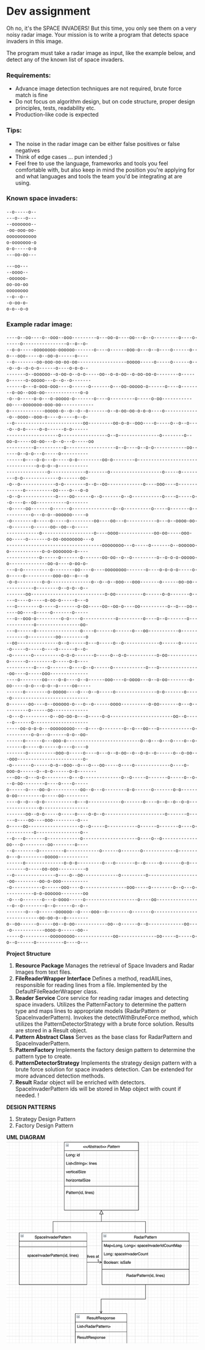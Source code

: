 # Dev assignment

Oh no, it's the SPACE INVADERS! But this time, you only see them on a very noisy radar image. Your mission is to write a
program that detects space invaders in this image.

The program must take a radar image as input, like the example below, and detect any of the known list of space
invaders.

### Requirements:

- Advance image detection techniques are not required, brute force match is fine
- Do not focus on algorithm design, but on code structure, proper design principles, tests, readability etc.
- Production-like code is expected

### Tips:

- The noise in the radar image can be either false positives or false negatives
- Think of edge cases ... pun intended ;)
- Feel free to use the language, frameworks and tools you feel comfortable with, but also keep in mind the position
  you're applying for and what languages and tools the team you'd be integrating at are using.

### Known space invaders:

~~~~
--o-----o--
---o---o---
--ooooooo--
-oo-ooo-oo-
ooooooooooo
o-ooooooo-o
o-o-----o-o
---oo-oo---
~~~~

~~~~
---oo---
--oooo--
-oooooo-
oo-oo-oo
oooooooo
--o--o--
-o-oo-o-
o-o--o-o
~~~~

### Example radar image:

~~~~
----o--oo----o--ooo--ooo---------o---oo-o----oo---o--o---------o----o------o----------------o--o--o-
--o-o-----oooooooo-oooooo-------o----o------ooo-o---o--o----o------o--o---ooo-----o--oo-o------o----
--o--------oo-ooo-oo-oo-oo------------------ooooo-----o-----o------o---o--o--o-o-o------o----o-o-o--
-------o--oooooo--o-oo-o--o-o-----oo--o-o-oo--o-oo-oo-o--------o-----o------o-ooooo---o--o--o-------
------o---o-ooo-ooo----o------o-------o---oo-ooooo-o------o----o--------o-oo--ooo-oo-------------o-o
-o--o-----o-o---o-ooooo-o-------o----o---------o-----o-oo-----------oo----ooooooo-ooo-oo------------
o-------------ooooo-o--o--o--o-------o--o-oo-oo-o-o-o----o-------------o--oooo--ooo-o----o-----o--o-
--o-------------------------oo---------oo-o-o--ooo----o-----o--o--o----o--o-o-----o-o------o-o------
-------------------o-----------------o--o---------------o--------o--oo-o-----oo-oo---o--o---o-----oo
----------o----------o------------------o--o----o--o-o------------oo------o--o-o---o-----o----------
------o----o-o---o-----o-o---------oo-o--------o---------------------------------o-o-o--o-----------
---------------o-------------o-------o-------------------o-----o---------o-o-------------o-------oo-
-o--o-------------o-o--------o--o--oo-------------o----ooo----o-------------o----------oo----o---o-o
-o--o-------------o----oo------o--o-------o--o-----------o----o-----o--o----o--oo-----------o-------
-o-----oo-------o------o---------------o--o----------o-----o-------o-----------o---o-o--oooooo-----o
-o--------o-----o-----o---------oo----oo---o-----------o---o--oooo-oo--o-------o------oo--oo--o-----
------------o-------------------o----oooo-------------oo-oo-----ooo-oo-----o-------o-oo-oooooooo---o
-----------------------------------oooooooo---o-----o-------o--oooooo-o------------o-o-ooooooo-o----
------------o------o-------o-------oo-oo--o--o---------o--o-o-o-ooooo-o--------------oo-o----o-oo-o-
---o-o----------o--------oo----o----oooooooo-------o----o-o-o-o-----o-o-----o----------ooo-oo--o---o
-o-o---------o-o---------------o--o--o--ooo---ooo-------o------oo-oo------------o--------o--o-o--o--
-------oo---------------------------o-oo----------o------o-o-------o-----o----o-----o-oo-o-----o---o
---o--------o-----o-------o-oo-----oo--oo-o----oo----------o--o---oo------oo----o-----o-------o-----
---o--ooo-o---------o-o----o------------o---------o----o--o-------o-------------o----------------oo-
---o------o----------------o----o------o------o---oo-----------o-------------o----------oo---------o
--oo---------------o--o------o---o-----o--o-------------o------o-------o-----o-----o----o------o--o-
-o-------o----------o-o-o-------o-----o--o-o-----------o-oo-----------o------o---------o-----o-o----
----------o----o-------o----o--o------o------------o---o---------------oo----o-----ooo--------------
----o--------oo----o-o----o--o------ooo----o-oooo---o--o-oo--------o-oo-----o-o---o-o--o-----oo-----
------o--------o-ooooo----o---o--o-----o---------------o-o-------o-----o----------------------------
o-------oo----o--oooooo-o---o--o------oooo----------o-oo-------o---o----------o------oo-------------
-o---o----------o--oo-oo-o---o-----o-o-----------------------oo--o------o------o--------------------
-----oo-o-o-o---ooooooooo----o----o--------o--o---oo---o------------o----------o-o---o------o-o--oo-
------o------o---ooo-o---------------------------o--o---o---o----o--o-------o-----o------o----o----o
-------o----------ooo-o-----o----o---o--o-oo--o--o-o--o------o--o-oo---ooo------------------------o-
-o-------o------o-o--ooo--o---o---oo-----o----o-------------o----o-ooo-o------o--o-o------o-o-------
---oo--o---o-o---------o---o--------------o--o-----o-------o-----o--o---o-oo--------o----o----o-----
o------o----oo-o-----------oo--o---o--------o-o------o-------o-o------o-oo---------o-----oo---------
----o--o---o-o-----------o---o------------o-------o----o--o--o--o-o---------------o-----------------
-------oo--o-o-----o-----o----o-o--o----------------------o-------o------o----oo----ooo---------o---
o-----oo-------------------o--o-----o-----------o------o-------o----o-----------o----------------o--
--o---o-------o------------o--------------------o----o--o-------------oo---o---------oo--------o----
--o--------o---------o------------o------o-------o------------o-------o---o---------ooooo-----------
------o--------------o-o-o---------o---o-------o--o-----o-------o-o----------o-----oo-ooo----------o
--o---------------o----o--oo-------------o---------o-------------------oo---------oo-o-ooo----------
-o-----------o------ooo----o----------------ooo-----o--------o--o---o-----------o-o-oooooo--------oo
-o---o-------o---o-oooo-----o-------------------o----oo-----------------o--o--------o--o------o--o--
-------o---o------oooooo--o----ooo--o--------o-------o----------------------------oo-oo-o--o--------
o--oo------o-----oo--o-oo------------oo--o------o--o-------------oo----o------------oooo-o------oo--
-----o----------ooooooooo--------------oo--------------oo-----o-----o-o--o------o----------o----o---
~~~~

**Project Structure**

1. **Resource Package**
   Manages the retrieval of Space Invaders and Radar Images from text files.
2. **FileReaderWrapper Interface**
   Defines a method, readAllLines, responsible for reading lines from a file.
   Implemented by the DefaultFileReaderWrapper class.
3. **Reader Service**
   Core service for reading radar images and detecting space invaders.
   Utilizes the PatternFactory to determine the pattern type and maps lines to appropriate models (RadarPattern or
   SpaceInvaderPattern).
   Invokes the detectWithBruteForce method, which utilizes the PatternDetectorStrategy with a brute force solution.
   Results are stored in a Result object.
4. **Pattern Abstract Class**
   Serves as the base class for RadarPattern and SpaceInvaderPattern.
5. **PatternFactory**
   Implements the factory design pattern to determine the pattern type to create.
6. **PatternDetectorStrategy**
   Implements the strategy design pattern with a brute force solution for space invaders detection.
   Can be extended for more advanced detection methods.
7. **Result** Radar object will be enriched with detectors. SpaceInvaderPattern ids will be stored in Map object with
   count if needed. !

**DESIGN PATTERNS**

1. Strategy Design Pattern
2. Factory Design Pattern

**UML DIAGRAM**
![ss](./src/main/resource/uml.png)
